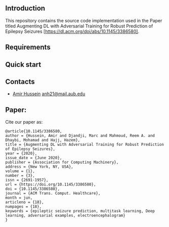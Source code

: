 ## Introduction
This repository contains the source code implementation used in the Paper titled Augmenting DL with Adversarial Training for Robust Prediction of Epilepsy Seizures [https://dl.acm.org/doi/abs/10.1145/3386580].

## Requirements

## Quick start



## Contacts

- [Amir Hussein](https://github.com/AmirHussein96) anh21@mail.aub.edu 

## Paper:
Cite our paper as:

```
@article{10.1145/3386580,
author = {Hussein, Amir and Djandji, Marc and Mahmoud, Reem A. and Dhaybi, Mohamad and Hajj, Hazem},
title = {Augmenting DL with Adversarial Training for Robust Prediction of Epilepsy Seizures},
year = {2020},
issue_date = {June 2020},
publisher = {Association for Computing Machinery},
address = {New York, NY, USA},
volume = {1},
number = {3},
issn = {2691-1957},
url = {https://doi.org/10.1145/3386580},
doi = {10.1145/3386580},
journal = {ACM Trans. Comput. Healthcare},
month = jun,
articleno = {18},
numpages = {18},
keywords = {epileptic seizure prediction, multitask learning, Deep learning, adversarial examples, electroencephalogram}
}

```


